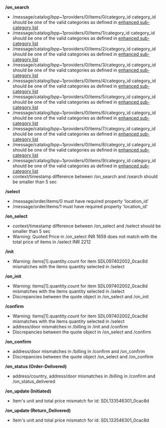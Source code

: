**/on_search**
- /message/catalog/bpp~1providers/0/items/0/category_id category_id should be one of the valid categories as defined in [enhanced sub-category list](https://docs.google.com/spreadsheets/d/1ayRbp-WmXwwbzp7z1MgRO0NuKZM1AQk4GGZ8SE4NTnw/edit#gid=0)
- /message/catalog/bpp~1providers/0/items/1/category_id category_id should be one of the valid categories as defined in [enhanced sub-category list](https://docs.google.com/spreadsheets/d/1ayRbp-WmXwwbzp7z1MgRO0NuKZM1AQk4GGZ8SE4NTnw/edit#gid=0)
- /message/catalog/bpp~1providers/0/items/2/category_id category_id should be one of the valid categories as defined in [enhanced sub-category list](https://docs.google.com/spreadsheets/d/1ayRbp-WmXwwbzp7z1MgRO0NuKZM1AQk4GGZ8SE4NTnw/edit#gid=0)
- /message/catalog/bpp~1providers/0/items/3/category_id category_id should be one of the valid categories as defined in [enhanced sub-category list](https://docs.google.com/spreadsheets/d/1ayRbp-WmXwwbzp7z1MgRO0NuKZM1AQk4GGZ8SE4NTnw/edit#gid=0)
- /message/catalog/bpp~1providers/0/items/4/category_id category_id should be one of the valid categories as defined in [enhanced sub-category list](https://docs.google.com/spreadsheets/d/1ayRbp-WmXwwbzp7z1MgRO0NuKZM1AQk4GGZ8SE4NTnw/edit#gid=0)
- /message/catalog/bpp~1providers/0/items/5/category_id category_id should be one of the valid categories as defined in [enhanced sub-category list](https://docs.google.com/spreadsheets/d/1ayRbp-WmXwwbzp7z1MgRO0NuKZM1AQk4GGZ8SE4NTnw/edit#gid=0)
- /message/catalog/bpp~1providers/0/items/6/category_id category_id should be one of the valid categories as defined in [enhanced sub-category list](https://docs.google.com/spreadsheets/d/1ayRbp-WmXwwbzp7z1MgRO0NuKZM1AQk4GGZ8SE4NTnw/edit#gid=0)
- /message/catalog/bpp~1providers/0/items/7/category_id category_id should be one of the valid categories as defined in [enhanced sub-category list](https://docs.google.com/spreadsheets/d/1ayRbp-WmXwwbzp7z1MgRO0NuKZM1AQk4GGZ8SE4NTnw/edit#gid=0)
- /message/catalog/bpp~1providers/0/items/8/category_id category_id should be one of the valid categories as defined in [enhanced sub-category list](https://docs.google.com/spreadsheets/d/1ayRbp-WmXwwbzp7z1MgRO0NuKZM1AQk4GGZ8SE4NTnw/edit#gid=0)
- /message/catalog/bpp~1providers/0/items/9/category_id category_id should be one of the valid categories as defined in [enhanced sub-category list](https://docs.google.com/spreadsheets/d/1ayRbp-WmXwwbzp7z1MgRO0NuKZM1AQk4GGZ8SE4NTnw/edit#gid=0)
- context/timestamp difference between /on_search and /search should be smaller than 5 sec

**/select**
- /message/order/items/0 must have required property 'location_id'
- /message/order/items/1 must have required property 'location_id'

**/on_select**
- context/timestamp difference between /on_select and /select should be smaller than 5 sec
- Warning: Quoted Price in /on_select INR 1659 does not match with the total price of items in /select INR 2212

**/init**
- Warning: items[1].quantity.count for item SDL097402002_0cac8d mismatches with the items quantity selected in /select

**/on_init**
- Warning: items[1].quantity.count for item SDL097402002_0cac8d mismatches with the items quantity selected in /select
- Discrepancies between the quote object in /on_select and /on_init

**/confirm**
- Warning: items[1].quantity.count for item SDL097402002_0cac8d mismatches with the items quantity selected in /select
- address/door mismatches in /billing in /init and /confirm
- Discrepancies between the quote object in /on_select and /confirm

**/on_confirm**
- address/door mismatches in /billing in /confirm and /on_confirm
- Discrepancies between the quote object /on_select and /on_confirm

**/on_status (Order-Delivered)**
- address/country, address/door mismatches in /billing in /confirm and /on_status_delivered

**/on_update (Initiated)**
- Item's unit and total price mismatch for id: SDL133546301_0cac8d

**/on_update (Return_Delivered)**
- Item's unit and total price mismatch for id: SDL133546301_0cac8d

